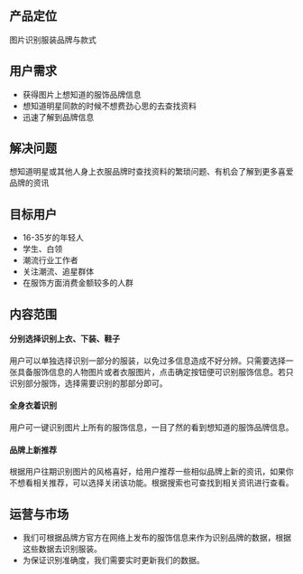 ## 产品定位
图片识别服装品牌与款式

## 用户需求
* 获得图片上想知道的服饰品牌信息
* 想知道明星同款的时候不想费劲心思的去查找资料
* 迅速了解到品牌信息

## 解决问题
想知道明星或其他人身上衣服品牌时查找资料的繁琐问题、有机会了解到更多喜爱品牌的资讯

## 目标用户
* 16-35岁的年轻人
* 学生、白领
* 潮流行业工作者
* 关注潮流、追星群体
* 在服饰方面消费金额较多的人群

## 内容范围
#### 分别选择识别上衣、下装、鞋子
用户可以单独选择识别一部分的服装，以免过多信息造成不好分辨。只需要选择一张具备服饰信息的人物图片或者衣服图片，点击确定按钮便可识别服饰信息。若只识别部分服饰，选择需要识别的那部分即可。

#### 全身衣着识别
用户可一键识别图片上所有的服饰信息，一目了然的看到想知道的服饰品牌信息。

#### 品牌上新推荐
根据用户往期识别图片的风格喜好，给用户推荐一些相似品牌上新的资讯，如果你不想看相关推荐，可以选择关闭该功能。根据搜索也可查找到相关资讯进行查看。

## 运营与市场
* 我们可根据品牌方官方在网络上发布的服饰信息来作为识别品牌的数据，根据这些数据去识别服装。
* 为保证识别准确度，我们需要实时更新我们的数据。
